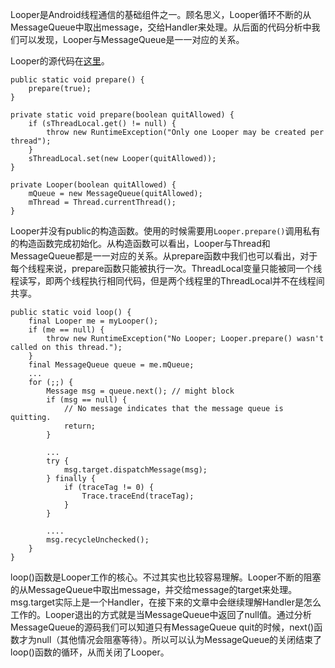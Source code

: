 
Looper是Android线程通信的基础组件之一。顾名思义，Looper循环不断的从MessageQueue中取出message，交给Handler来处理。从后面的代码分析中我们可以发现，Looper与MessageQueue是一一对应的关系。

Looper的源代码在[这里](https://github.com/android/platform_frameworks_base/blob/master/core/java/android/os/Looper.java)。

```
public static void prepare() {
    prepare(true);
}

private static void prepare(boolean quitAllowed) {
    if (sThreadLocal.get() != null) {
        throw new RuntimeException("Only one Looper may be created per thread");
    }
    sThreadLocal.set(new Looper(quitAllowed));
}
    
private Looper(boolean quitAllowed) {
    mQueue = new MessageQueue(quitAllowed);
    mThread = Thread.currentThread();
}
```
Looper并没有public的构造函数。使用的时候需要用`Looper.prepare()`调用私有的构造函数完成初始化。从构造函数可以看出，Looper与Thread和MessageQueue都是一一对应的关系。从prepare函数中我们也可以看出，对于每个线程来说，prepare函数只能被执行一次。ThreadLocal变量只能被同一个线程读写，即两个线程执行相同代码，但是两个线程里的ThreadLocal并不在线程间共享。

```
public static void loop() {
    final Looper me = myLooper();
    if (me == null) {
        throw new RuntimeException("No Looper; Looper.prepare() wasn't called on this thread.");
    }
    final MessageQueue queue = me.mQueue;
    ...
    for (;;) {
        Message msg = queue.next(); // might block
        if (msg == null) {
            // No message indicates that the message queue is quitting.
            return;
        }
        
        ...
        try {
            msg.target.dispatchMessage(msg);
        } finally {
            if (traceTag != 0) {
                Trace.traceEnd(traceTag);
            }
        }
        
        ....
        msg.recycleUnchecked();
    }
}
```
loop()函数是Looper工作的核心。不过其实也比较容易理解。Looper不断的阻塞的从MessageQueue中取出message，并交给message的target来处理。msg.target实际上是一个Handler，在接下来的文章中会继续理解Handler是怎么工作的。Looper退出的方式就是当MessageQueue中返回了null值。通过分析MessageQueue的源码我们可以知道只有MessageQueue quit的时候，next()函数才为null（其他情况会阻塞等待）。所以可以认为MessageQueue的关闭结束了loop()函数的循环，从而关闭了Looper。
